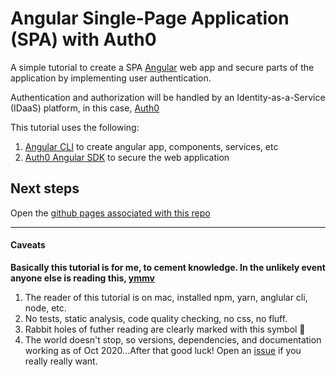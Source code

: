 # Angular Single-Page Application (SPA) with Auth0

A simple tutorial to create a SPA [Angular](https://angular.io/) web app and secure parts of the application by implementing user authentication. 

Authentication and authorization will be handled by an Identity-as-a-Service (IDaaS) platform, in this case, [Auth0](https://auth0.com) 

This tutorial uses the following:

1. [Angular CLI](https://cli.angular.io/) to create angular app, components, services, etc
2. [Auth0 Angular SDK](https://github.com/auth0/auth0-angular) to secure the web application

## Next steps

Open the [github pages associated with this repo](https://dominicfarr.github.io/tutorial-blog-angular-auth0/)
_________________

#### Caveats

__Basically this tutorial is for me, to cement knowledge. In the unlikely event anyone else is reading this, [ymmv](https://dictionary.cambridge.org/dictionary/english/ymmv)__

1. The reader of this tutorial is on mac, installed npm, yarn, anglular cli, node, etc.
2. No tests, static analysis, code quality checking, no css, no fluff.
3. Rabbit holes of futher reading are clearly marked with this symbol :rabbit:
4. The world doesn't stop, so versions, dependencies, and documentation working as of Oct 2020...After that good luck! Open an [issue](https://github.com/dominicfarr/tutorial-blog-angular-auth0/issues) if you really really want.
